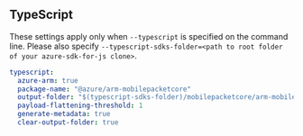 ## TypeScript

These settings apply only when `--typescript` is specified on the command line.
Please also specify `--typescript-sdks-folder=<path to root folder of your azure-sdk-for-js clone>`.

```yaml $(typescript)
typescript:
  azure-arm: true
  package-name: "@azure/arm-mobilepacketcore"
  output-folder: "$(typescript-sdks-folder)/mobilepacketcore/arm-mobilepacketcore"
  payload-flattening-threshold: 1
  generate-metadata: true
  clear-output-folder: true
```
